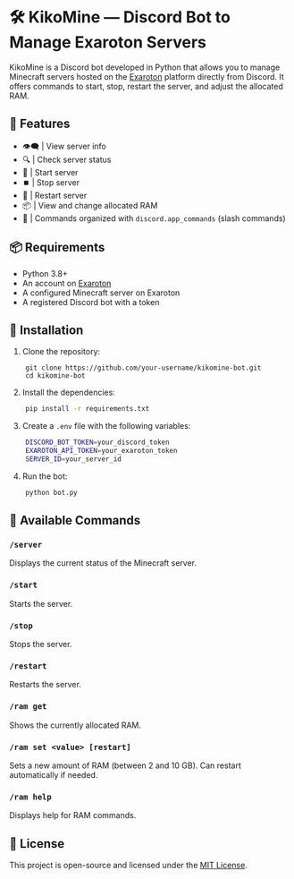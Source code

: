 # 🛠️ KikoMine — Discord Bot to Manage Exaroton Servers

KikoMine is a Discord bot developed in Python that allows you to manage Minecraft servers hosted on the [Exaroton](https://exaroton.com/) platform directly from Discord. It offers commands to start, stop, restart the server, and adjust the allocated RAM.

## 🚀 Features

- 👁‍🗨 | View server info
- 🔍 | Check server status
- 🚀 | Start server
- ⏹️ | Stop server
- 🔁 | Restart server
- 📦 | View and change allocated RAM
- 🧠 | Commands organized with `discord.app_commands` (slash commands)

## 📦 Requirements

- Python 3.8+
- An account on [Exaroton](https://exaroton.com/)
- A configured Minecraft server on Exaroton
- A registered Discord bot with a token

## 🧪 Installation

1. Clone the repository:
``` git
    git clone https://github.com/your-username/kikomine-bot.git
    cd kikomine-bot
```

2. Install the dependencies:
``` bash
    pip install -r requirements.txt
```

3. Create a `.env` file with the following variables:
``` bash
    DISCORD_BOT_TOKEN=your_discord_token
    EXAROTON_API_TOKEN=your_exaroton_token
    SERVER_ID=your_server_id
```

4. Run the bot:
``` python
    python bot.py
```

## 🧾 Available Commands

### `/server`
Displays the current status of the Minecraft server.

### `/start`
Starts the server.

### `/stop`
Stops the server.

### `/restart`
Restarts the server.

### `/ram get`
Shows the currently allocated RAM.

### `/ram set <value> [restart]`
Sets a new amount of RAM (between 2 and 10 GB). Can restart automatically if needed.

### `/ram help`
Displays help for RAM commands.

## 📄 License

This project is open-source and licensed under the [MIT License](LICENSE).
